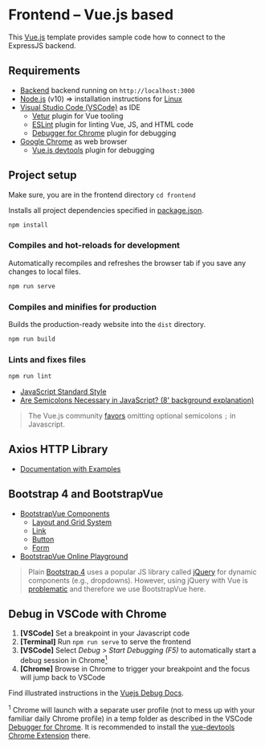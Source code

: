 # Frontend – Vue.js based

This [Vue.js](https://vuejs.org/) template provides sample code how to connect to the ExpressJS backend.

## Requirements

* [Backend](../backend/README.md) backend running on `http://localhost:3000`
* [Node.js](https://nodejs.org/en/download/) (v10) => installation instructions for [Linux](https://github.com/nodesource/distributions)
* [Visual Studio Code (VSCode)](https://code.visualstudio.com/) as IDE
  * [Vetur](https://marketplace.visualstudio.com/items?itemName=octref.vetur) plugin for Vue tooling
  * [ESLint](https://marketplace.visualstudio.com/items?itemName=dbaeumer.vscode-eslint) plugin for linting Vue, JS, and HTML code
  * [Debugger for Chrome](https://marketplace.visualstudio.com/items?itemName=msjsdiag.debugger-for-chrome) plugin for debugging
* [Google Chrome](https://www.google.com/chrome/) as web browser
  * [Vue.js devtools](https://chrome.google.com/webstore/detail/vuejs-devtools/nhdogjmejiglipccpnnnanhbledajbpd?hl=en) plugin for debugging

## Project setup

Make sure, you are in the frontend directory `cd frontend`

Installs all project dependencies specified in [package.json](./package.json).

```sh
npm install
```

### Compiles and hot-reloads for development

Automatically recompiles and refreshes the browser tab if you save any changes to local files.

```sh
npm run serve
```

### Compiles and minifies for production

Builds the production-ready website into the `dist` directory.

```sh
npm run build
```

### Lints and fixes files

```sh
npm run lint
```

* [JavaScript Standard Style](https://standardjs.com/rules-en.html)
* [Are Semicolons Necessary in JavaScript? (8' background explanation)](https://youtu.be/gsfbh17Ax9I)

> The Vue.js community [favors](https://forum.vuejs.org/t/semicolon-less-code-my-thoughts/4229) omitting optional semicolons `;` in Javascript.

## Axios HTTP Library

* [Documentation with Examples](https://github.com/axios/axios#axios)

## Bootstrap 4 and BootstrapVue

* [BootstrapVue Components](https://bootstrap-vue.js.org/docs/components)
  * [Layout and Grid System](https://bootstrap-vue.js.org/docs/components/layout/)
  * [Link](https://bootstrap-vue.js.org/docs/components/link)
  * [Button](https://bootstrap-vue.js.org/docs/components/button)
  * [Form](https://bootstrap-vue.js.org/docs/components/form)
* [BootstrapVue Online Playground](https://bootstrap-vue.js.org/play/)

> Plain [Bootstrap 4](https://getbootstrap.com/) uses a popular JS library called [jQuery](http://jquery.com/) for dynamic components (e.g., dropdowns). However, using jQuery with Vue is [problematic](https://vuejsdevelopers.com/2017/05/20/vue-js-safely-jquery-plugin/) and therefore we use BootstrapVue here.

## Debug in VSCode with Chrome

1. **[VSCode]** Set a breakpoint in your Javascript code
2. **[Terminal]** Run `npm run serve` to serve the frontend
3. **[VSCode]** Select *Debug > Start Debugging (F5)* to automatically start a debug session in Chrome[<sup>1</sup>](#1)
4. **[Chrome]** Browse in Chrome to trigger your breakpoint and the focus will jump back to VSCode

Find illustrated instructions in the [Vuejs Debug Docs](https://vuejs.org/v2/cookbook/debugging-in-vscode.html).

<a class="anchor" id="1"><sup>1</sup></a> Chrome will launch with a separate user profile (not to mess up with your familiar daily Chrome profile) in a temp folder as described in the VSCode [Debugger for Chrome](https://marketplace.visualstudio.com/items?itemName=msjsdiag.debugger-for-chrome). It is recommended to install the [vue-devtools](https://github.com/vuejs/vue-devtools) [Chrome Extension](https://chrome.google.com/webstore/detail/vuejs-devtools/nhdogjmejiglipccpnnnanhbledajbpd) there.
